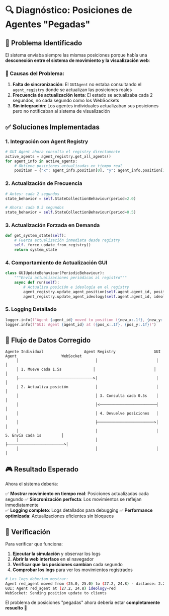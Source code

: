 # 🔍 Diagnóstico: Posiciones de Agentes "Pegadas"

## 🎯 Problema Identificado

El sistema enviaba siempre las mismas posiciones porque había una **desconexión entre el sistema de movimiento y la visualización web**:

### 🔧 Causas del Problema:

1. **Falta de sincronización**: El `GUIAgent` no estaba consultando el `agent_registry` donde se actualizan las posiciones reales
2. **Frecuencia de actualización lenta**: El estado se actualizaba cada 2 segundos, no cada segundo como los WebSockets
3. **Sin integración**: Los agentes individuales actualizaban sus posiciones pero no notificaban al sistema de visualización

## ✅ Soluciones Implementadas

### 1. **Integración con Agent Registry**
```python
# GUI Agent ahora consulta el registry directamente
active_agents = agent_registry.get_all_agents()
for agent_info in active_agents:
    # Obtiene posiciones actualizadas en tiempo real
    position = {"x": agent_info.position[0], "y": agent_info.position[1]}
```

### 2. **Actualización de Frecuencia**
```python
# Antes: cada 2 segundos
state_behavior = self.StateCollectionBehaviour(period=2.0)

# Ahora: cada 0.5 segundos  
state_behavior = self.StateCollectionBehaviour(period=0.5)
```

### 3. **Actualización Forzada en Demanda**
```python
def get_system_state(self):
    # Fuerza actualización inmediata desde registry
    self._force_update_from_registry()
    return system_state
```

### 4. **Comportamiento de Actualización GUI**
```python
class GUIUpdateBehaviour(PeriodicBehaviour):
    """Envía actualizaciones periódicas al registro"""
    async def run(self):
        # Actualiza posición e ideología en el registry
        agent_registry.update_agent_position(self.agent.agent_id, position)
        agent_registry.update_agent_ideology(self.agent.agent_id, ideology)
```

### 5. **Logging Detallado**
```python
logger.info(f"Agent {agent_id} moved to position ({new_x:.1f}, {new_y:.1f})")
logger.info(f"GUI: Agent {agent_id} at ({pos_x:.1f}, {pos_y:.1f})")
```

## 🔄 Flujo de Datos Corregido

```
Agente Individual                  Agent Registry                 GUI Agent                    WebSocket
     │                                  │                          │                           │
     │ 1. Mueve cada 1.5s              │                          │                           │
     ├─────────────────────────────────>│                          │                           │
     │ 2. Actualiza posición            │                          │                           │
     │                                  │ 3. Consulta cada 0.5s    │                           │
     │                                  │<─────────────────────────┤                           │
     │                                  │ 4. Devuelve posiciones   │                           │
     │                                  ├─────────────────────────>│                           │
     │                                  │                          │ 5. Envía cada 1s         │
     │                                  │                          ├─────────────────────────>│
     │                                  │                          │                           │
```

## 🎮 Resultado Esperado

Ahora el sistema debería:

✅ **Mostrar movimiento en tiempo real**: Posiciones actualizadas cada segundo
✅ **Sincronización perfecta**: Los movimientos se reflejan inmediatamente  
✅ **Logging completo**: Logs detallados para debugging
✅ **Performance optimizada**: Actualizaciones eficientes sin bloqueos

## 🧪 Verificación

Para verificar que funciona:

1. **Ejecutar la simulación** y observar los logs
2. **Abrir la web interface** en el navegador
3. **Verificar que las posiciones cambian** cada segundo
4. **Comprobar los logs** para ver los movimientos registrados

```bash
# Los logs deberían mostrar:
Agent red_agent moved from (25.0, 25.0) to (27.2, 24.8) - distance: 2.24
GUI: Agent red_agent at (27.2, 24.8) ideology=red
WebSocket: Sending position update to clients
```

El problema de posiciones "pegadas" ahora debería estar **completamente resuelto** 🎯
